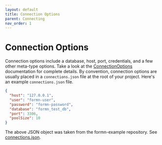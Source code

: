 ```yaml
---
layout: default
title: Connection Options
parent: Connecting
nav_order: 1
---
```


# Connection Options

Connection options include a database, host, port, credentials, and a few other
meta-type options.  Take a look at the
[ConnectionOptions](../../api-doc/latest/classes/connectionoptions.html)
documentation for complete details.  By convention, connection options are
usually placed in a `connections.json` file at the root of your project.
Here's an example `connections.json` file.

```json
{
  "host": "127.0.0.1",
  "user": "formn-user",
  "password": "formn-password",
  "database": "formn_test_db",
  "port": 3306,
  "poolSize": 10
}
```

The above JSON object was taken from the formn-example repository.  See
[connections.json](https://github.com/benbotto/formn-example/blob/1.0.0/connections.json).

